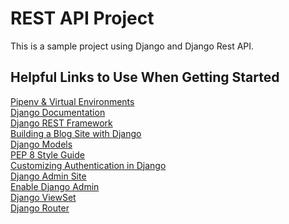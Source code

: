 # REST API Project


This is a sample project using Django and Django Rest API.


## Helpful Links to Use When Getting Started
[Pipenv & Virtual Environments](https://python-guide.readthedocs.io/en/latest/dev/virtualenvs/) <br />
[Django Documentation](https://docs.djangoproject.com/en/3.0/) <br />
[Django REST Framework](https://www.django-rest-framework.org/) <br />
[Building a Blog Site with Django](https://djangocentral.com/building-a-blog-application-with-django/) <br />
[Django Models](https://docs.djangoproject.com/en/1.11/topics/db/models/) <br />
[PEP 8 Style Guide](https://www.python.org/dev/peps/pep-0008/) <br />
[Customizing Authentication in Django](https://docs.djangoproject.com/en/1.11/topics/auth/customizing/#django.contrib.auth.models.BaseUserManager.normalize_email) <br />
[Django Admin Site](https://docs.djangoproject.com/en/1.11/ref/contrib/admin/) <br />
[Enable Django Admin](https://docs.djangoproject.com/en/2.2/ref/models/options/#verbose-name) <br />
[Django ViewSet](https://www.django-rest-framework.org/api-guide/viewsets/)<br />
[Django Router](https://www.django-rest-framework.org/api-guide/routers/)<br />